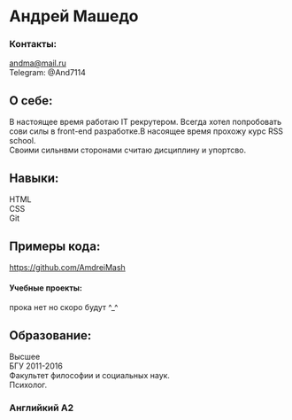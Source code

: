 # Андрей Mашедо
### Контакты:  
andma@mail.ru  
Telegram: @And7114
## О себе:  
В настоящее время работаю IT рекрутером. Всегда хотел попробовать сови силы в front-end разработке.В насоящее время прохожу курс RSS school.  
Своими сильнвми сторонами считаю дисциплину и упортсво.
## Навыки:
 HTML  
 CSS  
 Git
## Примеры кода:
 https://github.com/AmdreiMash
 #### Учебные проекты:
 прока нет но скоро будут ^_^ 
## Образование:  
 Высшее  
 БГУ 2011-2016  
 Факультет философии и социальных наук.  
 Психолог.
### Английкий A2